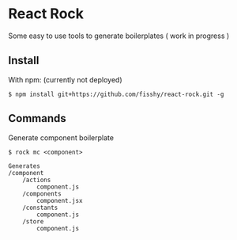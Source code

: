 React Rock
=================

Some easy to use tools to generate boilerplates ( work in progress )

Install
-------
With npm: (currently not deployed)

    $ npm install git+https://github.com/fisshy/react-rock.git -g

</ul>

Commands
-------
Generate component boilerplate

    $ rock mc <component>
    
    Generates
    /component
        /actions
            component.js
        /components
            component.jsx
        /constants
            component.js
        /store
            component.js
